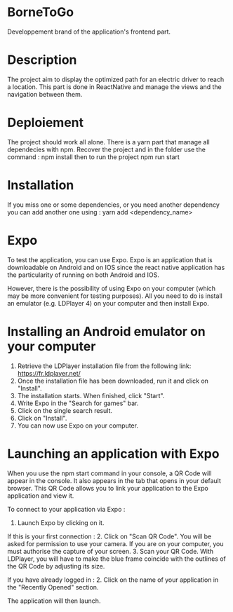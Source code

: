 # BorneToGo

Developpement brand of the application's frontend part.

# Description 

The project aim to display the optimized path for an electric driver to reach a location. This part is done in ReactNative and manage the views and the navigation between them.

# Deploiement 

The project should work all alone. There is a yarn part that manage all dependecies with npm. Recover the project and in the folder use the command : 
    npm install
then to run the project 
    npm run start
    
# Installation 

If you miss one or some dependencies, or you  need another dependency you can add another one using : 
    yarn add <dependency_name>

# Expo

To test the application, you can use Expo. Expo is an application that is downloadable on Android and on IOS since the react native application has the particularity of running on both Android and IOS.

However, there is the possibility of using Expo on your computer (which may be more convenient for testing purposes). All you need to do is install an emulator (e.g. LDPlayer 4) on your computer and then install Expo.

# Installing an Android emulator on your computer

1.	Retrieve the LDPlayer installation file from the following link: https://fr.ldplayer.net/
2.	Once the installation file has been downloaded, run it and click on "Install".
3.	The installation starts. When finished, click "Start".
4.	Write Expo in the "Search for games" bar.
5.	Click on the single search result.
6.	Click on "Install".
7.	You can now use Expo on your computer.

# Launching an application with Expo

When you use the npm start command in your console, a QR Code will appear in the console. It also appears in the tab that opens in your default browser. This QR Code allows you to link your application to the Expo application and view it.

To connect to your application via Expo :
1. Launch Expo by clicking on it.

If this is your first connection :
2. Click on "Scan QR Code". You will be asked for permission to use your camera. If you are on your computer, you must authorise the capture of your screen.
3. Scan your QR Code. With LDPlayer, you will have to make the blue frame coincide with the outlines of the QR Code by adjusting its size.

If you have already logged in :
2. Click on the name of your application in the "Recently Opened" section.

The application will then launch.
